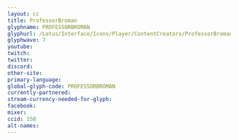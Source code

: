 ```yaml
---
layout: cc
title: ProfessorBroman
glyphname: PROFESSORBROMAN
glyphurl: /Lotus/Interface/Icons/Player/ContentCreators/ProfessorBroman.png
glyphwave: 7
youtube:
twitch:
twitter:
discord:
other-site:
primary-language:
global-glyph-code: PROFESSORBROMAN
currently-partnered:
stream-currency-needed-for-glyph:
facebook:
mixer:
ccid: 150
alt-names:
---
```

